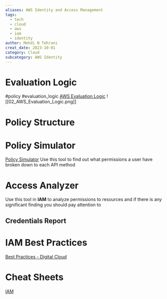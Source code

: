 ```yaml
---
aliases: AWS Identity and Access Management
tags:
  - tech
  - cloud 
  - aws 
  - iam 
  - identity
author: Mehdi N Tehrani
creat_date: 2023-10-01
category: Cloud
subcategory: AWS Identity
---
```


# Evaluation Logic
#policy #evaluation_logic
[AWS Evaluation Logic](https://docs.aws.amazon.com/IAM/latest/UserGuide/reference_policies_evaluation-logic.html)
![[02_AWS_Evaluation_Logic.png]]

# Policy Structure


# Policy Simulator
[Policy Simulator](https://policysim.aws.amazon.com/home/index.jsp?#)
Use this tool to find out what permissions a user have broken down to each API method

# Access Analyzer
Use this tool in **IAM** to analyze permissions to resources and if there is any significant finding you should pay attention to

## Credentials Report
# IAM Best Practices
[Best Practices - Digital Cloud](https://digitalcloud.training/aws-iam/#iam-best-practices)

# Cheat Sheets
[IAM](https://digitalcloud.training/certification-training/aws-solutions-architect-associate/security-identity-compliance/aws-iam/)
